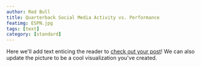 ```yaml
---
author: Red Bull
title: Quarterback Social Media Activity vs. Performance
featimg: ESPN.jpg
tags: [text]
category: [standard]
---
```


Here we'll add text enticing the reader to <a href="https://stat231-f20.github.io/Blog-Red-Bull/" target="blank">check out your post</a>!  We can also update the picture to be a cool visualization you've created.

